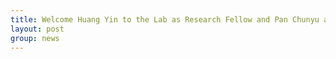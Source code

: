 ```yaml
---
title: Welcome Huang Yin to the Lab as Research Fellow and Pan Chunyu as Postdoc!
layout: post
group: news
---
```

